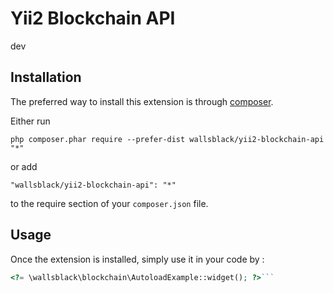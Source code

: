 Yii2 Blockchain API
===================
dev

Installation
------------

The preferred way to install this extension is through [composer](http://getcomposer.org/download/).

Either run

```
php composer.phar require --prefer-dist wallsblack/yii2-blockchain-api "*"
```

or add

```
"wallsblack/yii2-blockchain-api": "*"
```

to the require section of your `composer.json` file.


Usage
-----

Once the extension is installed, simply use it in your code by  :

```php
<?= \wallsblack\blockchain\AutoloadExample::widget(); ?>```